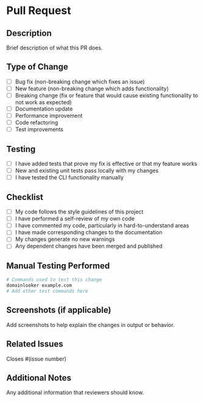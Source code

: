 # Pull Request

## Description
Brief description of what this PR does.

## Type of Change
- [ ] Bug fix (non-breaking change which fixes an issue)
- [ ] New feature (non-breaking change which adds functionality)
- [ ] Breaking change (fix or feature that would cause existing functionality to not work as expected)
- [ ] Documentation update
- [ ] Performance improvement
- [ ] Code refactoring
- [ ] Test improvements

## Testing
- [ ] I have added tests that prove my fix is effective or that my feature works
- [ ] New and existing unit tests pass locally with my changes
- [ ] I have tested the CLI functionality manually

## Checklist
- [ ] My code follows the style guidelines of this project
- [ ] I have performed a self-review of my own code
- [ ] I have commented my code, particularly in hard-to-understand areas
- [ ] I have made corresponding changes to the documentation
- [ ] My changes generate no new warnings
- [ ] Any dependent changes have been merged and published

## Manual Testing Performed
```bash
# Commands used to test this change
domainlooker example.com
# Add other test commands here
```

## Screenshots (if applicable)
Add screenshots to help explain the changes in output or behavior.

## Related Issues
Closes #(issue number)

## Additional Notes
Any additional information that reviewers should know.